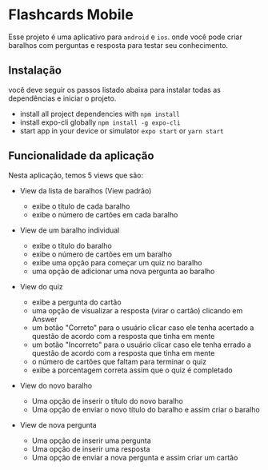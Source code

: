 # Flashcards Mobile

Esse projeto é uma aplicativo para `android` e `ios`. onde você pode criar baralhos com perguntas e resposta para testar seu conhecimento.

## Instalação

você deve seguir os passos listado abaixa para instalar todas as dependências e iniciar o projeto.

* install all project dependencies with `npm install`
* install expo-cli globally `npm install -g expo-cli`
* start app in your device or simulator `expo start` or `yarn start`

## Funcionalidade da aplicação

Nesta aplicação, temos 5 views que são:

* View da lista de baralhos (View padrão)
    * exibe o título de cada baralho
    * exibe o número de cartões em cada baralho
    
* View de um baralho individual
    * exibe o título do baralho
    * exibe o número de cartões em um baralho
    * exibe uma opção para começar um quiz no baralho
    * uma opção de adicionar uma nova pergunta ao baralho

* View do quiz
    * exibe a pergunta do cartão
    * uma opção de visualizar a resposta (virar o cartão) clicando em Answer
    * um botão "Correto" para o usuário clicar caso ele tenha acertado a questão de acordo com a resposta que tinha em mente
    * um botão "Incorreto" para o usuário clicar caso ele tenha errado a questão de acordo com a resposta que tinha em mente
    * o número de cartões que faltam para terminar o quiz
    * exibe a porcentagem correta assim que o quiz é completado

* View do novo baralho
    * Uma opção de inserir o título do novo baralho
    * Uma opção de enviar o novo título do baralho e assim criar o baralho
    
* View de nova pergunta
    * Uma opção de inserir uma pergunta
    * Uma opção de inserir uma resposta
    * Uma opção de enviar a nova pergunta e assim criar um cartão
